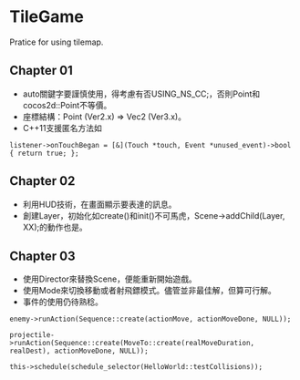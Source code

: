 TileGame
========

Pratice for using tilemap.

## Chapter 01
* auto關鍵字要謹慎使用，得考慮有否USING_NS_CC;，否則Point和cocos2d::Point不等價。
* 座標結構：Point (Ver2.x) => Vec2 (Ver3.x)。
* C++11支援匿名方法如

`listener->onTouchBegan = [&](Touch *touch, Event *unused_event)->bool { return true; };`

## Chapter 02
* 利用HUD技術，在畫面顯示要表達的訊息。
* 創建Layer，初始化如create()和init()不可馬虎，Scene->addChild(Layer, XX);的動作也是。

## Chapter 03
* 使用Director來替換Scene，便能重新開始遊戲。
* 使用Mode來切換移動或者射飛鏢模式。儘管並非最佳解，但算可行解。
* 事件的使用仍待熟稔。

`enemy->runAction(Sequence::create(actionMove, actionMoveDone, NULL));`

`projectile->runAction(Sequence::create(MoveTo::create(realMoveDuration, realDest), actionMoveDone, NULL));`

`this->schedule(schedule_selector(HelloWorld::testCollisions));`
